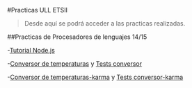 #Practicas ULL ETSII

>Desde aquí se podrá acceder a las practicas realizadas.


##Practicas de Procesadores de lenguajes 14/15

-[Tutorial Node.js]

-[Conversor de temperaturas] y [Tests conversor]

-[Conversor de temperaturas-karma] y [Tests conversor-karma]


[Tutorial Node.js]:http://alu0100204148.github.io/tutorialnodejs/

[Conversor de temperaturas]:http://alu0100204148.github.io/conversor/
[Tests conversor]:http://alu0100204148.github.io/conversor/tests

[Conversor de temperaturas-karma]:http://alu0100204148.github.io/conversor-karma/
[Tests conversor-karma]:http://alu0100204148.github.io/conversor-karma/tests
